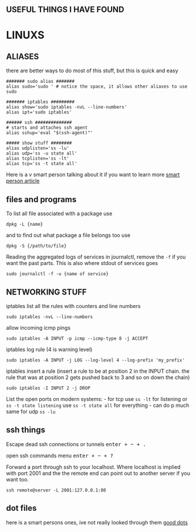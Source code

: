 ## USEFUL THINGS I HAVE FOUND


# LINUXS

## ALIASES

there are better ways to do most of this stuff, but this is quick and easy
```
####### sudo alias #######
alias sudo='sudo ' # notice the space, it allows other aliases to use sudo

####### iptables #########
alias show='sudo iptables -nvL --line-numbers'
alias ipt='sudo iptables'

###### ssh ##############
# starts and attaches ssh agent
alias sshup='eval "$(ssh-agent)"'

##### show stuff ########
alias udplisten='ss -lu'
alias udp='ss -u state all'
alias tcplisten='ss -lt'
alias tcp='ss -t state all'
```
Here is a v smart person talking about it if you want to learn more [smart person article](https://blog.sanctum.geek.nz/custom-commands/)


## files and programs

To list all file associated with a package use 
```
dpkg -L {name}
```

and to find out what package a file belongs too use 
```
dpkg -S {/path/to/file}
```

Reading the aggregated logs of services in journalctl, remove the `-f` if you want the past parts.  This is also where stdout of services goes
```
sudo journalctl -f -u {name of service}
```

## NETWORKING STUFF

iptables list all the rules with counters and line numbers
```
sudo iptables -nvL --line-numbers
```

allow incoming icmp pings
```
sudo iptables -A INPUT -p icmp --icmp-type 8 -j ACCEPT
```

iptables log rule (4 is warning level)
```
sudo iptables -A INPUT -j LOG --log-level 4 --log-prefix 'my_prefix'
```

iptables insert a rule (insert a rule to be at position 2 in the INPUT chain.  the rule that was at position 2 gets pushed back to 3 and so on down the chain)
```
sudo iptables -I INPUT 2 -j DROP
```

List the open ports on modern systems:
    - for tcp use `ss -lt` for listening or `ss -t state listening`  use `ss -t state all` for everything
    - can do p much same for udp `ss -lu`

## ssh things
Escape dead ssh connections or tunnels 
<kbd>enter + ~ + .</kbd>


open ssh commands menu
<kbd>enter + ~ + ?</kbd>


Forward a port through ssh to your localhost. Where localhost is implied with port 2001 and the the remote end can point out to another server if you want too.
```
ssh remote@server -L 2001:127.0.0.1:80
```


## dot files
here is a smart persons ones, ive not really looked through them [good dots](https://sanctum.geek.nz/cgit/dotfiles.git/about/)
